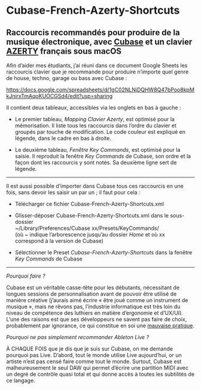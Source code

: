 # Cubase-French-Azerty-Shortcuts
## Raccourcis recommandés pour produire de la musique électronique, avec [Cubase](https://fr.wikipedia.org/wiki/Cubase) et un clavier [AZERTY](https://fr.wikipedia.org/wiki/AZERTY) français sous macOS

Afin d’aider mes étudiants, j’ai réuni dans ce document Google Sheets les raccourcis clavier que je recommande pour produire n’importe quel genre de house, techno, garage ou bass avec Cubase : 

https://docs.google.com/spreadsheets/d/1gC02NLNjDQHW8Q47bPoo8kpMkJnirxTmAqoKUOCGSd4/edit?usp=sharing

Il contient deux tableaux, accessibles via les onglets en bas à gauche : 

- Le premier tableau, _Mapping Clavier Azerty_, est optimisé pour la mémorisation. Il liste tous les raccourcis dans l’ordre du clavier et groupés par touche de modification. Le code couleur est expliqué en légende, dans le cadre en bas à droite.

- Le deuxième tableau, _Fenêtre Key Commands_, est optimisé pour la saisie. Il reproduit la fenêtre _Key Commands_ de Cubase, son ordre et la façon dont les raccourcis y sont notés. Sa deuxième ligne sert de légende.

---

Il est aussi possible d’importer dans Cubase tous ces raccourcis en une fois, sans devoir les saisir un par un ; il faut pour cela :

- Télécharger ce fichier Cubase-French-Azerty-Shortcuts.xml

- Glisser-déposer Cubase-French-Azerty-Shortcuts.xml dans le sous-dossier      
  ~/Library/Preferences/Cubase xx/Presets/KeyCommands/       
  (où ~ indique l’arborescence jusqu’au dossier _Home_ et où xx correspond à la version de Cubase)

- Sélectionner le Preset _Cubase-French-Azerty-Shortcuts_ dans la fenêtre _Key Commands_ de Cubase

---

_Pourquoi faire ?_

Cubase est un véritable casse-tête pour les débutants, nécessitant de longues sessions de personnalisation avant de pouvoir être utilisé de manière créative (j’aurais aimé écrire « être joué comme un instrument de musique », mais ne rêvons pas, l’industrie informatique est très loin du niveau de compétence des luthiers en matière d’ergonomie et d’UX/UI). L’une des raisons est que ses développeurs ne savent pas faire de choix, probablement par ignorance, ce qui constitue en soi une [mauvaise pratique](https://www.joelonsoftware.com/2000/04/12/choices/). 

_Pourquoi ne pas simplement recommander Ableton Live ?_ 

À CHAQUE FOIS que je dis que je suis sur Cubase, on me demande pourquoi pas Live. D’abord, tout le monde utilise Live aujourd’hui, or un artiste n’est pas censé faire comme tout le monde. Surtout, Cubase est malheureusement le seul DAW qui permet d’écrire une partition MIDI avec un degré de contrôle quasi total et qui donne accès à toutes les subtilités de ce langage.
